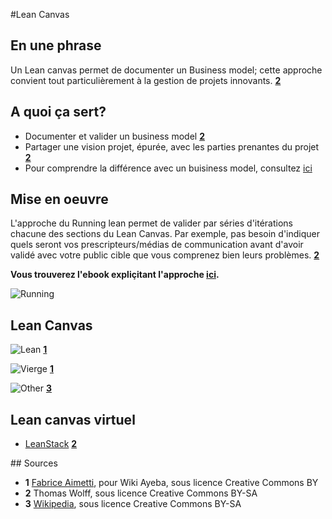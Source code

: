 #Lean Canvas

## En une phrase

Un Lean canvas permet de documenter un Business model; cette approche convient tout particulièrement à la gestion de projets innovants. **[2](#note)**

## A quoi ça sert? 

* Documenter et valider un business model **[2](#note)**
* Partager une vision projet, épurée, avec les parties prenantes du projet **[2](#note)**
* Pour comprendre la différence avec un buisiness model, consultez [ici](https://github.com/WolffThomas/perles_gestion_projets/blob/master/contributions/Lean_vs_Business_Canvases.md)

## Mise en oeuvre

L'approche du Running lean permet de valider par séries d'itérations chacune des sections du Lean Canvas. Par exemple, pas besoin d'indiquer quels seront vos prescripteurs/médias de communication avant d'avoir validé avec votre public cible que vous comprenez bien leurs problèmes. **[2](#note)**

**Vous trouverez l'ebook expliçitant l'approche [ici](http://www.enactusryerson.ca/wp-content/uploads/2014/03/RunningLean.pdf).**

![Running](http://4.bp.blogspot.com/-K7Pn8agklq4/UQEzc1LxbmI/AAAAAAAADjg/sXc821hX7Cc/s1600/Empty-Canvas.png)

## Lean Canvas

![Lean](https://framapic.org/67aFwqPW5wyu/xcgUnRyQ) **[1](#note)**

![Vierge](https://framapic.org/e7umOynjhp4r/YZ1xlWZu) **[1](#note)**

![Other](http://upload.wikimedia.org/wikipedia/commons/2/22/Lean_Canvas.png) **[3](#note)**

## Lean canvas virtuel

* [LeanStack](http://leanstack.com) **[2](#note)**

## Sources

<a id="note">

* **1** [Fabrice Aimetti](http://wiki.ayeba.fr/Lean+Canvas), pour Wiki Ayeba, sous licence Creative Commons BY
* **2** Thomas Wolff, sous licence Creative Commons BY-SA
* **3** [Wikipedia](http://upload.wikimedia.org/wikipedia/commons/2/22/Lean_Canvas.png), sous licence Creative Commons BY-SA







